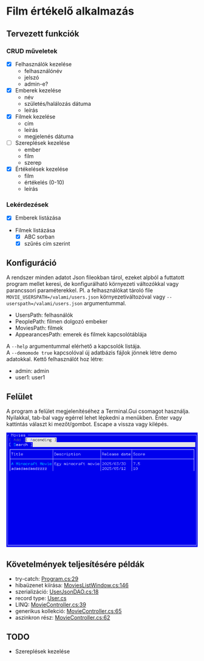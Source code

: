 # Film értékelő alkalmazás

## Tervezett funkciók

### CRUD műveletek

- [x] Felhasználók kezelése
  - felhasználónév
  - jelszó
  - admin-e?
- [x] Emberek kezelése
  - név
  - születés/halálozás dátuma
  - leírás
- [x] Filmek kezelése
  - cím
  - leírás
  - megjelenés dátuma
- [ ] Szereplések kezelése
  - ember
  - film
  - szerep
- [x] Értékelések kezelése
  - film
  - értékelés (0-10)
  - leírás

### Lekérdezések

- [x] Emberek listázása
- Filmek listázása
  - [x] ABC sorban
  - [x] szűrés cím szerint

## Konfiguráció

A rendszer minden adatot Json fileokban tárol, ezeket alpból a futtatott program mellet keresi, de konfigurálható környezeti változókkal vagy parancssori paraméterekkel. Pl. a felhasználókat tároló file `MOVIE_USERSPATH=/valami/users.json` környezetiváltozóval vagy `--userspath=/valami/users.json` argumentummal.

- UsersPath: felhasnálók
- PeoplePath: filmen dolgozó embeker
- MoviesPath: filmek
- AppearancesPath: emerek és filmek kapcsolótáblája

A `--help` argumentummal elérhető a kapcsolók listája. \
A `--demomode true` kapcsolóval új adatbázis fájlok jönnek létre demo adatokkal. Kettő felhasználót hoz létre:

- admin: admin
- user1: user1

## Felület

A program a felület megjelenítéséhez a Terminal.Gui csomagot használja.\
Nyilakkal, tab-bal vagy egérrel lehet lépkedni a menükben. Enter vagy kattintás választ ki mezőt/gombot. Escape a vissza vagy kilépés.

![Movies menü](docs/images/movies.png)

## Követelmények teljesítésére példák

- try-catch: [Program.cs:29](Program.cs)
- hibaüzenet kiírása: [MoviesListWindow.cs:146](view/console/movies/MoviesListWindow.cs)
- szerializáció: [UserJsonDAO.cs:18](dao/json/UserJsonDAO.cs)
- record type: [User.cs](model/User.cs)
- LINQ: [MovieController.cs:39](controller/MovieController.cs)
- generikus kollekció: [MovieController.cs:65](controller/MovieController.cs)
- aszinkron rész: [MovieController.cs:62](controller/MovieController.cs)

## TODO

- Szereplések kezelése
